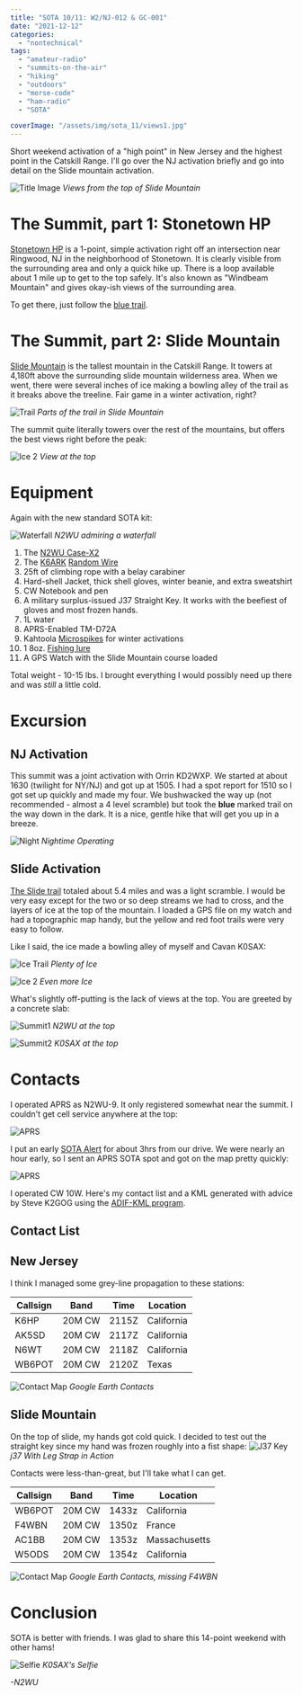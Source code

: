 ```yaml
---
title: "SOTA 10/11: W2/NJ-012 & GC-001"
date: "2021-12-12"
categories:
  - "nontechnical"
tags:
  - "amateur-radio"
  - "summits-on-the-air"
  - "hiking"
  - "outdoors"
  - "morse-code"
  - "ham-radio"
  - "SOTA"

coverImage: "/assets/img/sota_11/views1.jpg"
---
```


Short weekend activation of a "high point" in New Jersey and the highest point in the Catskill Range. I'll go over the NJ activation briefly and go into detail on the Slide mountain activation.

![Title Image](/assets/img/sota_11/views1.jpg)
_Views from the top of Slide Mountain_

# The Summit, part 1: Stonetown HP

[Stonetown HP](https://summits.sota.org.uk/summit/W2/NJ-012) is a 1-point, simple activation right off an intersection near Ringwood, NJ in the neighborhood of Stonetown. It is clearly visible from the surrounding area and only a quick hike up. There is a loop available about 1 mile up to get to the top safely. It's also known as "Windbeam Mountain" and gives okay-ish views of the surrounding area.

To get there, just follow the [blue trail](https://www.alltrails.com/trail/us/new-jersey/windbeam-mountain-overlook-trail).

# The Summit, part 2: Slide Mountain

[Slide Mountain](https://summits.sota.org.uk/summit/W2/GC-001) is the tallest mountain in the Catskill Range. It towers at 4,180ft above the surrounding slide mountain wilderness area. When we went, there were several inches of ice making a bowling alley of the trail as it breaks above the treeline. Fair game in a winter activation, right?

![Trail](/assets/img/sota_11/trail1.jpg)
_Parts of the trail in Slide Mountain_

The summit quite literally towers over the rest of the mountains, but offers the best views right before the peak:

![Ice 2](/assets/img/sota_11/views1.jpg)
_View at the top_

# Equipment

Again with the new standard SOTA kit:

![Waterfall](/assets/img/sota_11/waterfall.jpg)
_N2WU admiring a waterfall_

1. The [N2WU Case-X2](https://www.n2wu.com/2021-11-25-n2wu-case-x2/)
5. The [K6ARK](https://www.youtube.com/c/K6ARKPortableRadio) [Random Wire](https://youtu.be/kSQzUETRMlk)
4. 25ft of climbing rope with a belay carabiner
5. Hard-shell Jacket, thick shell gloves, winter beanie, and extra sweatshirt
5. CW Notebook and pen
5. A military surplus-issued J37 Straight Key. It works with the beefiest of gloves and most frozen hands.
5. 1L water
6. APRS-Enabled TM-D72A
7. Kahtoola [Microspikes](https://kahtoola.com/product/microspikes/) for winter activations
10. 1 8oz. [Fishing lure](https://www.amazon.com/FREGITO-Raindrop-Sinkers-Fishing-Weights/dp/B097R4X8PJ/ref=sr_1_9?dchild=1&keywords=lead+fishing+weights&qid=1633300434&sr=8-9)
11. A GPS Watch with the Slide Mountain course loaded

Total weight - 10-15 lbs. I brought everything I would possibly need up there and was _still_ a little cold.

# Excursion

## NJ Activation

This summit was a joint activation with Orrin KD2WXP. We started at about 1630 (twilight for NY/NJ) and got up at 1505. I had a spot report for 1510 so I got set up quickly and made my four. We bushwacked the way up (not recommended - almost a 4 level scramble) but took the **blue** marked trail on the way down in the dark. It is a nice, gentle hike that will get you up in a breeze.

![Night](/assets/img/sota_11/NJ.jpg)
_Nightime Operating_

## Slide Activation

[The Slide trail](http://catskillmountaineer.com/SMW-slide.html) totaled about 5.4 miles and was a light scramble. I would be very easy except for the two or so deep streams we had to cross, and the layers of ice at the top of the mountain. I loaded a GPS file on my watch and had a topographic map handy, but the yellow and red foot trails were very easy to follow.

Like I said, the ice made a bowling alley of myself and Cavan K0SAX:

![Ice Trail](/assets/img/sota_11/trail2.jpg)
_Plenty of Ice_

![Ice 2](/assets/img/sota_11/trail3.jpg)
_Even more Ice_

What's slightly off-putting is the lack of views at the top. You are greeted by a concrete slab:

![Summit1](/assets/img/sota_11/summit1.jpg)
_N2WU at the top_

![Summit2](/assets/img/sota_11/summit2.jpg)
_K0SAX at the top_


# Contacts

I operated APRS as N2WU-9. It only registered somewhat near the summit. I couldn't get cell service anywhere at the top:

 ![APRS](/assets/img/sota_11/aprs.PNG)

I put an early [SOTA Alert](https://sotawatch.sota.org.uk/en/) for about 3hrs from our drive. We were nearly an hour early, so I sent an APRS SOTA spot and got on the map pretty quickly:

 ![APRS](/assets/img/sota_11/aprs2.PNG)

I operated CW 10W. Here's my contact list and a KML generated with advice by Steve K2GOG using the [ADIF-KML program](https://levinecentral.com/adif2map/).

## Contact List

## New Jersey

I think I managed some grey-line propagation to these stations:

| Callsign     | Band     | Time | Location |
|--------------|-----------|------------|----|
| K6HP | 20M CW | 2115Z | California |
| AK5SD | 20M CW | 2117Z | California |
| N6WT | 20M CW | 2118Z | California |
| WB6POT | 20M CW | 2120Z | Texas |

![Contact Map](/assets/img/sota_11/contacts_nj.PNG)
_Google Earth Contacts_

## Slide Mountain

On the top of slide, my hands got cold quick. I decided to test out the straight key since my hand was frozen roughly into a fist shape:
![J37 Key](/assets/img/sota_11/key_1.jpg)
_j37 With Leg Strap in Action_

Contacts were less-than-great, but I'll take what I can get.


| Callsign     | Band     | Time | Location |
|--------------|-----------|------------|----|
| WB6POT | 20M CW | 1433z | California |
| F4WBN | 20M CW | 1350z | France |
| AC1BB | 20M CW | 1353z | Massachusetts |
| W5ODS | 20M CW | 1354z | California |

![Contact Map](/assets/img/sota_11/contacts_nY.PNG)
_Google Earth Contacts, missing F4WBN_

# Conclusion
SOTA is better with friends. I was glad to share this 14-point weekend with other hams!

![Selfie](/assets/img/sota_11/selfie.jpg)
_K0SAX's Selfie_


_-N2WU_
